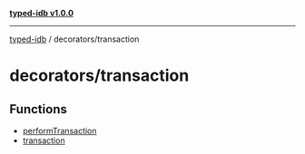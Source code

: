 [**typed-idb v1.0.0**](../../README.md)

***

[typed-idb](../../modules.md) / decorators/transaction

# decorators/transaction

## Functions

- [performTransaction](functions/performTransaction.md)
- [transaction](functions/transaction.md)
